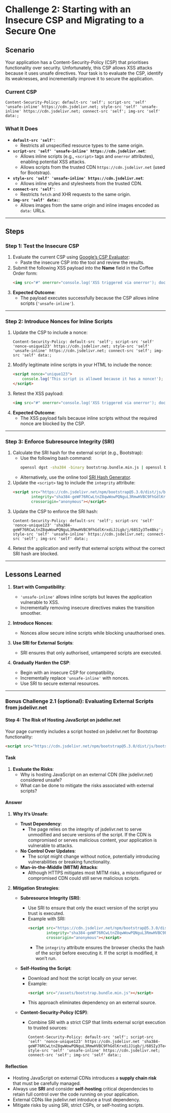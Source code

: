 # Challenge 2: Starting with an Insecure CSP and Migrating to a Secure One

## Scenario
Your application has a Content-Security-Policy (CSP) that prioritises functionality over security. Unfortunately, this CSP allows XSS attacks because it uses unsafe directives. Your task is to evaluate the CSP, identify its weaknesses, and incrementally improve it to secure the application.

### Current CSP
```http
Content-Security-Policy: default-src 'self'; script-src 'self' 'unsafe-inline' https://cdn.jsdelivr.net; style-src 'self' 'unsafe-inline' https://cdn.jsdelivr.net; connect-src 'self'; img-src 'self' data:;
```

### What It Does
- **`default-src 'self'`**:
  - Restricts all unspecified resource types to the same origin.
- **`script-src 'self' 'unsafe-inline' https://cdn.jsdelivr.net`**:
  - Allows inline scripts (e.g., `<script>` tags and `onerror` attributes), enabling potential XSS attacks.
  - Allows scripts from the trusted CDN `https://cdn.jsdelivr.net` (used for Bootstrap).
- **`style-src 'self' 'unsafe-inline' https://cdn.jsdelivr.net`**:
  - Allows inline styles and stylesheets from the trusted CDN.
- **`connect-src 'self'`**:
  - Restricts `fetch` and XHR requests to the same origin.
- **`img-src 'self' data:`**:
  - Allows images from the same origin and inline images encoded as `data:` URLs.

---

## Steps

### Step 1: Test the Insecure CSP
1. Evaluate the current CSP using [Google’s CSP Evaluator](https://csp-evaluator.withgoogle.com/):
   - Paste the insecure CSP into the tool and review the results.
2. Submit the following XSS payload into the **Name** field in the Coffee Order form:
   ```html
   <img src="#" onerror="console.log('XSS triggered via onerror'); document.body.style.backgroundColor = 'orange';" alt="XSS1">
   ```
3. **Expected Outcome**:
   - The payload executes successfully because the CSP allows inline scripts (`'unsafe-inline'`).

---

### Step 2: Introduce Nonces for Inline Scripts
1. Update the CSP to include a nonce:
   ```http
   Content-Security-Policy: default-src 'self'; script-src 'self' 'nonce-unique123' https://cdn.jsdelivr.net; style-src 'self' 'unsafe-inline' https://cdn.jsdelivr.net; connect-src 'self'; img-src 'self' data:;
   ```
2. Modify legitimate inline scripts in your HTML to include the nonce:
   ```html
   <script nonce="unique123">
       console.log('This script is allowed because it has a nonce!');
   </script>
   ```
3. Retest the XSS payload:
   ```html
   <img src="#" onerror="console.log('XSS triggered via onerror'); document.body.style.backgroundColor = 'orange';" alt="XSS1">
   ```
4. **Expected Outcome**:
   - The XSS payload fails because inline scripts without the required nonce are blocked by the CSP.

---

### Step 3: Enforce Subresource Integrity (SRI)
1. Calculate the SRI hash for the external script (e.g., Bootstrap):
   - Use the following bash command:
     ```bash
     openssl dgst -sha384 -binary bootstrap.bundle.min.js | openssl base64 -A
     ```
   - Alternatively, use the online tool [SRI Hash Generator](https://www.srihash.org/).
2. Update the `<script>` tag to include the `integrity` attribute:
   ```html
   <script src="https://cdn.jsdelivr.net/npm/bootstrap@5.3.0/dist/js/bootstrap.bundle.min.js" 
           integrity="sha384-geWF76RCwLtnZ8qwWowPQNguL3RmwHVBC9FhGdlKrxdiJJigb/j/68SIy3Te4Bkz" 
           crossorigin="anonymous"></script>
   ```
3. Update the CSP to enforce the SRI hash:
   ```http
   Content-Security-Policy: default-src 'self'; script-src 'self' 'nonce-unique123' 'sha384-geWF76RCwLtnZ8qwWowPQNguL3RmwHVBC9FhGdlKrxdiJJigb/j/68SIy3Te4Bkz'; style-src 'self' 'unsafe-inline' https://cdn.jsdelivr.net; connect-src 'self'; img-src 'self' data:;
   ```
4. Retest the application and verify that external scripts without the correct SRI hash are blocked.

---

## Lessons Learned
1. **Start with Compatibility**:
   - `'unsafe-inline'` allows inline scripts but leaves the application vulnerable to XSS.
   - Incrementally removing insecure directives makes the transition smoother.

2. **Introduce Nonces**:
   - Nonces allow secure inline scripts while blocking unauthorised ones.

3. **Use SRI for External Scripts**:
   - SRI ensures that only authorised, untampered scripts are executed.

4. **Gradually Harden the CSP**:
   - Begin with an insecure CSP for compatibility.
   - Incrementally replace `'unsafe-inline'` with nonces.
   - Use SRI to secure external resources.

---

### Bonus Challenge 2.1 (optional): Evaluating External Scripts from jsdelivr.net

#### Step 4: The Risk of Hosting JavaScript on jsdelivr.net

Your page currently includes a script hosted on jsdelivr.net for Bootstrap functionality:

```html
<script src="https://cdn.jsdelivr.net/npm/bootstrap@5.3.0/dist/js/bootstrap.bundle.min.js"></script>
```

#### Task
1. **Evaluate the Risks**:
   - Why is hosting JavaScript on an external CDN (like jsdelivr.net) considered unsafe?
   - What can be done to mitigate the risks associated with external scripts?

#### Answer
1. **Why It’s Unsafe**:
   - **Trust Dependency**:
     - The page relies on the integrity of jsdelivr.net to serve unmodified and secure versions of the script. If the CDN is compromised or serves malicious content, your application is vulnerable to attacks.
   - **No Control Over Updates**:
     - The script might change without notice, potentially introducing vulnerabilities or breaking functionality.
   - **Man-in-the-Middle (MITM) Attacks**:
     - Although HTTPS mitigates most MITM risks, a misconfigured or compromised CDN could still serve malicious scripts.

2. **Mitigation Strategies**:
   - **Subresource Integrity (SRI)**:
     - Use SRI to ensure that only the exact version of the script you trust is executed.
     - Example with SRI:
       ```html
       <script src="https://cdn.jsdelivr.net/npm/bootstrap@5.3.0/dist/js/bootstrap.bundle.min.js" 
               integrity="sha384-geWF76RCwLtnZ8qwWowPQNguL3RmwHVBC9FhGdlKrxdiJJigb/j/68SIy3Te4Bkz" 
               crossorigin="anonymous"></script>
       ```
       - The `integrity` attribute ensures the browser checks the hash of the script before executing it. If the script is modified, it won’t run.

   - **Self-Hosting the Script**:
     - Download and host the script locally on your server.
     - Example:
       ```html
       <script src="/assets/bootstrap.bundle.min.js"></script>
       ```
     - This approach eliminates dependency on an external source.

   - **Content-Security-Policy (CSP)**:
     - Combine SRI with a strict CSP that limits external script execution to trusted sources:
       ```http
       Content-Security-Policy: default-src 'self'; script-src 'self' 'nonce-unique123' https://cdn.jsdelivr.net 'sha384-geWF76RCwLtnZ8qwWowPQNguL3RmwHVBC9FhGdlKrxdiJJigb/j/68SIy3Te4Bkz'; style-src 'self' 'unsafe-inline' https://cdn.jsdelivr.net; connect-src 'self'; img-src 'self' data:;
       ```

#### Reflection
- Hosting JavaScript on external CDNs introduces a **supply chain risk** that must be carefully managed.
- Always use **SRI** and consider **self-hosting** critical dependencies to retain full control over the code running on your application.
- External CDNs like jsdelivr.net introduce a trust dependency.
- Mitigate risks by using SRI, strict CSPs, or self-hosting scripts.


